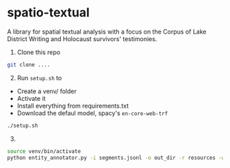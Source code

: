 # spatio-textual
A library for spatial textual analysis with a focus on the Corpus of Lake District Writing and Holocaust survivors' testimonies.

1. Clone this repo
```bash
git clone ....
```
2. Run `setup.sh` to
  - Create a venv/ folder
  - Activate it 
  - Install everything from requirements.txt
  - Download the defaul model, spacy's `en-core-web-trf` 

```bash
./setup.sh
```
3. 

```bash
source venv/bin/activate
python entity_annotator.py -i segments.jsonl -o out_dir -r resources -w 4
```